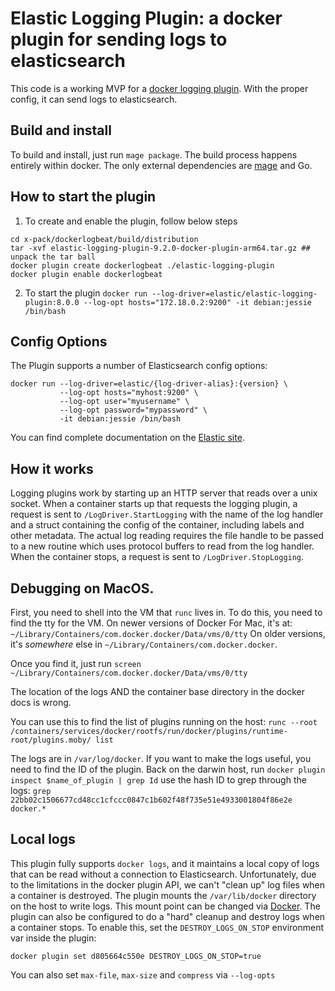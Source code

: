 # Elastic Logging Plugin: a docker plugin for sending logs to elasticsearch


This code is a working MVP for a [docker logging plugin](https://docs.docker.com/engine/extend/plugins_logging/). With the proper config, it can send logs to elasticsearch.
## Build and install

To build and install, just run `mage package`. The build process happens entirely within docker. The only external dependencies are [mage](https://github.com/magefile/mage#installation) and Go.

## How to start the plugin

1. To create and enable the plugin, follow below steps 
```
cd x-pack/dockerlogbeat/build/distribution
tar -xvf elastic-logging-plugin-9.2.0-docker-plugin-arm64.tar.gz ## unpack the tar ball
docker plugin create dockerlogbeat ./elastic-logging-plugin
docker plugin enable dockerlogbeat
```

2. To start the plugin
`docker run --log-driver=elastic/elastic-logging-plugin:8.0.0 --log-opt hosts="172.18.0.2:9200" -it debian:jessie /bin/bash`


## Config Options

The Plugin supports a number of Elasticsearch config options:

```
docker run --log-driver=elastic/{log-driver-alias}:{version} \
           --log-opt hosts="myhost:9200" \
           --log-opt user="myusername" \
           --log-opt password="mypassword" \
           -it debian:jessie /bin/bash
```

You can find complete documentation on the [Elastic site](https://www.elastic.co/guide/en/beats/loggingplugin/current/log-driver-configuration.html).



## How it works

Logging plugins work by starting up an HTTP server that reads over a unix socket. When a container starts up that requests the logging plugin, a request is sent to `/LogDriver.StartLogging` with the name of the log handler and a struct containing the config of the container, including labels and other metadata. The actual log reading requires the file handle to be passed to a new routine which uses protocol buffers to read from the log handler. When the container stops, a request is sent to `/LogDriver.StopLogging`.



## Debugging on MacOS.

First, you need to shell into the VM that `runc` lives in. To do this, you need to find the tty for the VM. On newer versions of Docker For Mac, it's at: `~/Library/Containers/com.docker.docker/Data/vms/0/tty` On older versions, it's _somewhere_ else in `~/Library/Containers/com.docker.docker`. 


Once you find it, just run `screen ~/Library/Containers/com.docker.docker/Data/vms/0/tty`


The location of the logs AND the container base directory in the docker docs is wrong.


You can use this to find the list of plugins running on the host: `runc --root /containers/services/docker/rootfs/run/docker/plugins/runtime-root/plugins.moby/ list`

The logs are in `/var/log/docker`. If you want to make the logs useful, you need to find the ID of the plugin. Back on the darwin host, run `docker plugin inspect $name_of_plugin | grep Id` use the hash ID to grep through the logs: `grep 22bb02c1506677cd48cc1cfccc0847c1b602f48f735e51e4933001804f86e2e docker.*`


## Local logs

This plugin fully supports `docker logs`, and it maintains a local copy of logs that can be read without a connection to Elasticsearch. Unfortunately, due to the limitations in the docker plugin API, we can't "clean up" log files when a container is destroyed. The plugin mounts the `/var/lib/docker` directory on the host to write logs. This mount point can be changed via [Docker](https://docs.docker.com/engine/reference/commandline/plugin_set/#change-the-source-of-a-mount). The plugin can also be configured to do a "hard" cleanup and destroy logs when a container stops. To enable this, set the `DESTROY_LOGS_ON_STOP` environment var inside the plugin:
```
docker plugin set d805664c550e DESTROY_LOGS_ON_STOP=true
```

You can also set `max-file`, `max-size` and `compress` via `--log-opts`

